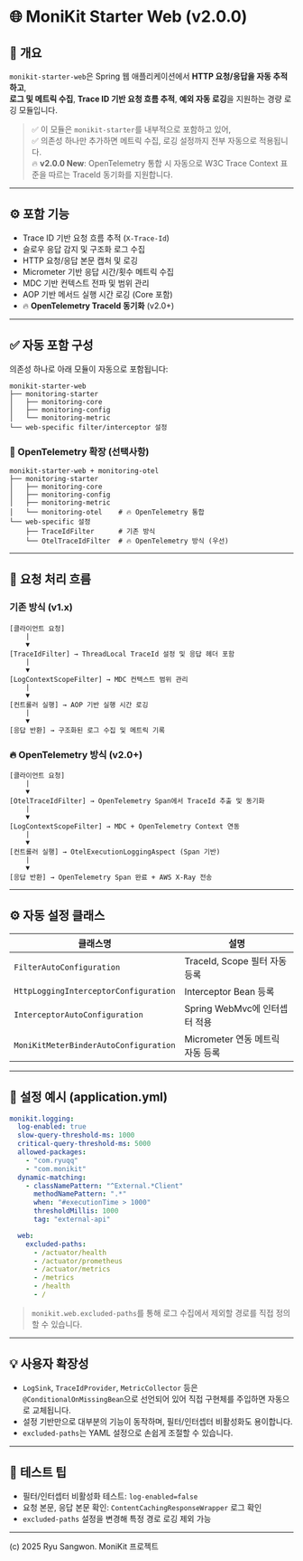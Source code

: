 # 🌐 MoniKit Starter Web (v2.0.0)

## 📌 개요

`monikit-starter-web`은 Spring 웹 애플리케이션에서 **HTTP 요청/응답을 자동 추적하고**,  
**로그 및 메트릭 수집**, **Trace ID 기반 요청 흐름 추적**, **예외 자동 로깅**을 지원하는 경량 로깅 모듈입니다.

> ✅ 이 모듈은 `monikit-starter`를 내부적으로 포함하고 있어,  
> ✅ 의존성 하나만 추가하면 메트릭 수집, 로깅 설정까지 전부 자동으로 적용됩니다.  
> 🔥 **v2.0.0 New**: OpenTelemetry 통합 시 자동으로 W3C Trace Context 표준을 따르는 TraceId 동기화를 지원합니다.

---

## ⚙️ 포함 기능

- Trace ID 기반 요청 흐름 추적 (`X-Trace-Id`)
- 슬로우 응답 감지 및 구조화 로그 수집
- HTTP 요청/응답 본문 캡처 및 로깅
- Micrometer 기반 응답 시간/횟수 메트릭 수집
- MDC 기반 컨텍스트 전파 및 범위 관리
- AOP 기반 메서드 실행 시간 로깅 (Core 포함)
- 🔥 **OpenTelemetry TraceId 동기화** (v2.0+)

---

## ✅ 자동 포함 구성

의존성 하나로 아래 모듈이 자동으로 포함됩니다:

```
monikit-starter-web
├── monitoring-starter
│   ├── monitoring-core
│   ├── monitoring-config
│   └── monitoring-metric
└── web-specific filter/interceptor 설정
```

### 🚀 OpenTelemetry 확장 (선택사항)

```
monikit-starter-web + monitoring-otel
├── monitoring-starter
│   ├── monitoring-core
│   ├── monitoring-config
│   ├── monitoring-metric
│   └── monitoring-otel    # 🔥 OpenTelemetry 통합
└── web-specific 설정
    ├── TraceIdFilter      # 기존 방식
    └── OtelTraceIdFilter  # 🔥 OpenTelemetry 방식 (우선)
```

---

## 🧩 요청 처리 흐름

### 기존 방식 (v1.x)
```text
[클라이언트 요청]
    |
    ▼
[TraceIdFilter] → ThreadLocal TraceId 설정 및 응답 헤더 포함
    |
    ▼
[LogContextScopeFilter] → MDC 컨텍스트 범위 관리
    |
    ▼
[컨트롤러 실행] → AOP 기반 실행 시간 로깅
    |
    ▼
[응답 반환] → 구조화된 로그 수집 및 메트릭 기록
```

### 🔥 OpenTelemetry 방식 (v2.0+)
```text
[클라이언트 요청]
    |
    ▼
[OtelTraceIdFilter] → OpenTelemetry Span에서 TraceId 추출 및 동기화
    |
    ▼
[LogContextScopeFilter] → MDC + OpenTelemetry Context 연동
    |
    ▼
[컨트롤러 실행] → OtelExecutionLoggingAspect (Span 기반)
    |
    ▼
[응답 반환] → OpenTelemetry Span 완료 + AWS X-Ray 전송
```

---

## ⚙️ 자동 설정 클래스

| 클래스명 | 설명 |
|----------|------|
| `FilterAutoConfiguration` | TraceId, Scope 필터 자동 등록 |
| `HttpLoggingInterceptorConfiguration` | Interceptor Bean 등록 |
| `InterceptorAutoConfiguration` | Spring WebMvc에 인터셉터 적용 |
| `MoniKitMeterBinderAutoConfiguration` | Micrometer 연동 메트릭 자동 등록 |

---

## 🔧 설정 예시 (application.yml)

```yaml
monikit.logging:
  log-enabled: true
  slow-query-threshold-ms: 1000
  critical-query-threshold-ms: 5000
  allowed-packages:
    - "com.ryuqq"
    - "com.monikit"
  dynamic-matching:
    - classNamePattern: "^External.*Client"
      methodNamePattern: ".*"
      when: "#executionTime > 1000"
      thresholdMillis: 1000
      tag: "external-api"

  web:
    excluded-paths:
      - /actuator/health
      - /actuator/prometheus
      - /actuator/metrics
      - /metrics
      - /health
      - /
```

> `monikit.web.excluded-paths`를 통해 로그 수집에서 제외할 경로를 직접 정의할 수 있습니다.

---

## 💡 사용자 확장성

- `LogSink`, `TraceIdProvider`, `MetricCollector` 등은 `@ConditionalOnMissingBean`으로 선언되어 있어
  직접 구현체를 주입하면 자동으로 교체됩니다.
- 설정 기반만으로 대부분의 기능이 동작하며, 필터/인터셉터 비활성화도 용이합니다.
- `excluded-paths`는 YAML 설정으로 손쉽게 조절할 수 있습니다.

---

## 🧪 테스트 팁

- 필터/인터셉터 비활성화 테스트: `log-enabled=false`
- 요청 본문, 응답 본문 확인: `ContentCachingResponseWrapper` 로그 확인
- `excluded-paths` 설정을 변경해 특정 경로 로깅 제외 가능

---

(c) 2025 Ryu Sangwon. MoniKit 프로젝트
